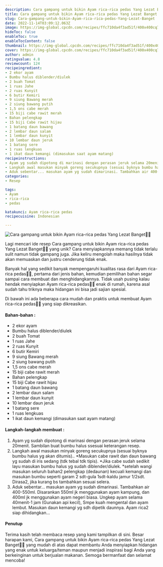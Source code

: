 ```yaml
---
description: Cara gampang untuk bikin Ayam rica-rica pedas Yang Lezat Banget"
title: Cara gampang untuk bikin Ayam rica-rica pedas Yang Lezat Banget
slug: Cara-gampang-untuk-bikin-Ayam-rica-rica-pedas-Yang-Lezat-Banget
date: 2022-11-14T03:09:12.063Z
image: https://img-global.cpcdn.com/recipes/ffc710da4f3ad51f/400x400cq70/photo.jpg
hideToc: false
enableToc: true
enableTocContent: false
thumbnail: https://img-global.cpcdn.com/recipes/ffc710da4f3ad51f/400x400cq70/photo.jpg
cover: https://img-global.cpcdn.com/recipes/ffc710da4f3ad51f/400x400cq70/photo.jpg
author: admin
ratingvalue: 4.8
reviewcount: 124
recipeingredient:
- 2 ekor ayam
- Bumbu halus diblender/diulek
- 2 buah Tomat
- 1 ruas Jahe
- 2 ruas Kunyit
- 6 butir Kemiri
- 9 siung Bawang merah
- 2 siung bawang putih
- 1,5 ons cabe merah
- 15 biji cabe rawit merah
- Bahan pelengkap
- 15 biji Cabe rawit hijau
- 1 batang daun bawang
- 2 lembar daun salam
- 1 lembar daun kunyit
- 10 lembar daun jeruk
- 1 batang sere
- 1 ruas lengkuas
- 1 ikat daun kemangi (dimasukan saat ayam matang)
recipeinstructions:
- Ayam yg sudah dipotong di marinasi dengan perasan jeruk selama 20menit. Sambilan buat bumbu halus ssesuai keterangan resep.
- Langkah awal masukan minyak goreng secukupnya (sesuai byknya bumbu halus yg akan ditumis).. *Masukan cabe rawit dan daun bawang yg sudah di iris sedang (tdk tebal tdk tipis). *Jika cabe sudah sedikit layu masukan bumbu halus yg sudah diblender/diulek. *setelah wangi masukan seluruh bahan2 pelengkap (dedaunan) kecuali kemangi dan masukan bumbu seperti garam 2 sdt-gula 1sdt-kaldu jamur 1/2sdt. Dirasa2, jika kurang bs tambahkan sesuai selera.
- Aduk sebentar... masukan ayam yg sudah dimarinasi. Tambahkan air 400-550ml. Disarankan 550ml jk menggunakan ayam kampung, dan 400ml jk menggunakan ayam negeri biasa. Ungkep ayam selama 40menit-1 jam (Gunakan api kecil), Smpe kuah mengental dan ayam lembut. Masukan daun kemangi yg sdh dipetik daunnya. Ayam rica2 siap dihidangkan...
categories:
- Resep

tags:
- Ayam
- rica-rica
- pedas

katakunci: Ayam rica-rica pedas
recipecuisine: Indonesian

---
```


![Cara gampang untuk bikin Ayam rica-rica pedas Yang Lezat Banget👩‍🍳](https://img-global.cpcdn.com/recipes/ffc710da4f3ad51f/400x400cq70/photo.jpg)

Lagi mencari ide resep Cara gampang untuk bikin Ayam rica-rica pedas Yang Lezat Banget👩‍🍳 yang unik? Cara menyiapkannya memang tidak terlalu sulit namun tidak gampang juga. Jika keliru mengolah maka hasilnya tidak akan memuaskan dan justru cenderung tidak enak.

Banyak hal yang sedikit banyak mempengaruhi kualitas rasa dari Ayam rica-rica pedas👩‍🍳, pertama dari jenis bahan, kemudian pemilihan bahan segar sampai cara membuat dan menghidangkannya. Tidak usah pusing kalau hendak menyiapkan Ayam rica-rica pedas👩‍🍳 enak di rumah, karena asal sudah tahu triknya maka hidangan ini bisa jadi sajian spesial.

Di bawah ini ada beberapa cara mudah dan praktis untuk membuat Ayam rica-rica pedas👩‍🍳 yang siap dikreasikan.

<!--inarticleads1-->

#### Bahan-bahan :

- 2 ekor ayam
- Bumbu halus diblender/diulek
- 2 buah Tomat
- 1 ruas Jahe
- 2 ruas Kunyit
- 6 butir Kemiri
- 9 siung Bawang merah
- 2 siung bawang putih
- 1,5 ons cabe merah
- 15 biji cabe rawit merah
- Bahan pelengkap
- 15 biji Cabe rawit hijau
- 1 batang daun bawang
- 2 lembar daun salam
- 1 lembar daun kunyit
- 10 lembar daun jeruk
- 1 batang sere
- 1 ruas lengkuas
- 1 ikat daun kemangi (dimasukan saat ayam matang)

<!--inarticleads2-->

#### Langkah-langkah membuat :

1. Ayam yg sudah dipotong di marinasi dengan perasan jeruk selama 20menit. Sambilan buat bumbu halus ssesuai keterangan resep.
1. Langkah awal masukan minyak goreng secukupnya (sesuai byknya bumbu halus yg akan ditumis).. *Masukan cabe rawit dan daun bawang yg sudah di iris sedang (tdk tebal tdk tipis). *Jika cabe sudah sedikit layu masukan bumbu halus yg sudah diblender/diulek. *setelah wangi masukan seluruh bahan2 pelengkap (dedaunan) kecuali kemangi dan masukan bumbu seperti garam 2 sdt-gula 1sdt-kaldu jamur 1/2sdt. Dirasa2, jika kurang bs tambahkan sesuai selera.
1. Aduk sebentar... masukan ayam yg sudah dimarinasi. Tambahkan air 400-550ml. Disarankan 550ml jk menggunakan ayam kampung, dan 400ml jk menggunakan ayam negeri biasa. Ungkep ayam selama 40menit-1 jam (Gunakan api kecil), Smpe kuah mengental dan ayam lembut. Masukan daun kemangi yg sdh dipetik daunnya. Ayam rica2 siap dihidangkan...

#### Penutup

Terima kasih telah membaca resep yang kami tampilkan di sini. Besar harapan kami, Cara gampang untuk bikin Ayam rica-rica pedas Yang Lezat Banget👩‍🍳 yang mudah di atas dapat membantu Anda menyiapkan hidangan yang enak untuk keluarga/teman maupun menjadi inspirasi bagi Anda yang berkeinginan untuk berjualan makanan. Semoga bermanfaat dan selamat mencoba!